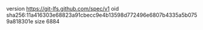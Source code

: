 version https://git-lfs.github.com/spec/v1
oid sha256:11a416303e68823a91cbecc9e4b13598d772496e6807b4335a5b0759a818301e
size 6884
